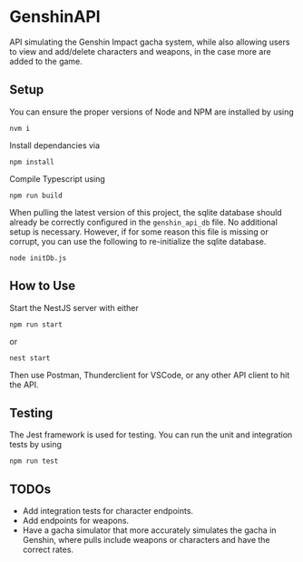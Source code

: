 # GenshinAPI
API simulating the Genshin Impact gacha system, while also allowing users to view and add/delete characters and weapons, in the case more are added to the game.

## Setup
You can ensure the proper versions of Node and NPM are installed by using
```
nvm i
```

Install dependancies via
```
npm install
```

Compile Typescript using
```
npm run build
```

When pulling the latest version of this project, the sqlite database should already be correctly configured
in the `genshin_api_db` file. No additional setup is necessary. However, if for some reason this file is missing
or corrupt, you can use the following to re-initialize the sqlite database.
```
node initDb.js
```

## How to Use
Start the NestJS server with either
```
npm run start
```
or
```
nest start
```
Then use Postman, Thunderclient for VSCode, or any other API client to hit the API.

## Testing
The Jest framework is used for testing. You can run the unit and integration tests by using
```
npm run test
```

## TODOs
* Add integration tests for character endpoints.
* Add endpoints for weapons.
* Have a gacha simulator that more accurately simulates the gacha in Genshin, where pulls include weapons or characters and have the correct rates.